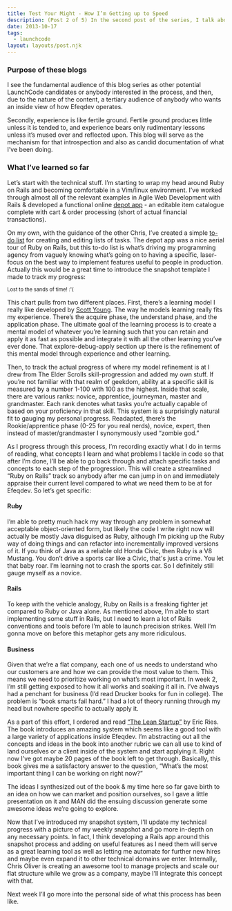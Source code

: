 ```yaml
---
title: Test Your Might - How I’m Getting up to Speed
description: (Post 2 of 5) In the second post of the series, I talk about the approach I use to tackle learning how to code in the most optimal fashion I know how. Even reading this years later, I still agree with most of what I wrote.
date: 2013-10-17
tags:
  - launchcode
layout: layouts/post.njk
---
```


### Purpose of these blogs

I see the fundamental audience of this blog series as other potential LaunchCode candidates or anybody interested in the process, and then, due to the nature of the content, a tertiary audience of anybody who wants an inside view of how Efeqdev operates.

Secondly, experience is like fertile ground. Fertile ground produces little unless it is tended to, and experience bears only rudimentary lessons unless it’s mused over and reflected upon. This blog will serve as the mechanism for that introspection and also as candid documentation of what I’ve been doing.

### What I’ve learned so far

Let’s start with the technical stuff. I’m starting to wrap my head around Ruby on Rails and becoming comfortable in a Vim/linux environment. I’ve worked through almost all of the relevant examples in Agile Web Development with Rails & developed a functional online [depot app](https://github.com/zemptime/depot "Chris Zempel") - an editable item catalogue complete with cart & order processing (short of actual financial transactions).

On my own, with the guidance of the other Chris, I’ve created a simple [to-do list](https://github.com/zemptime/todolist "Chris Zempel") for creating and editing lists of tasks. The depot app was a nice aerial tour of Ruby on Rails, but this to-do list is what’s driving my programming agency from vaguely knowing what’s going on to having a specific, laser-focus on the best way to implement features useful to people in production. Actually this would be a great time to introduce the snapshot template I made to track my progress:

<small>Lost to the sands of time! :'( </small>

This chart pulls from two different places. First, there’s a learning model I really like developed by [Scott Young](https://www.scotthyoung.com/blog/ "Scott Young"). The way he models learning really fits my experience. There’s the acquire phase, the understand phase, and the application phase. The ultimate goal of the learning process is to create a mental model of whatever you’re learning such that you can retain and apply it as fast as possible and integrate it with all the other learning you’ve ever done. That explore-debug-apply section up there is the refinement of this mental model through experience and other learning.

Then, to track the actual progress of where my model refinement is at I drew from The Elder Scrolls skill-progression and added my own stuff. If you’re not familiar with that realm of geekdom, ability at a specific skill is measured by a number 1-100 with 100 as the highest. Inside that scale, there are various ranks: novice, apprentice, journeyman, master and grandmaster. Each rank denotes what tasks you’re actually capable of based on your proficiency in that skill. This system is a surprisingly natural fit to gauging my personal progress. Readapted, there’s the Rookie/apprentice phase (0-25 for you real nerds), novice, expert, then instead of master/grandmaster I synonymously used “zombie god.”

As I progress through this process, I’m recording exactly what I do in terms of reading, what concepts I learn and what problems I tackle in code so that after I’m done, I’ll be able to go back through and attach specific tasks and concepts to each step of the progression. This will create a streamlined “Ruby on Rails” track so anybody after me can jump in on and immediately appraise their current level compared to what we need them to be at for Efeqdev. So let’s get specific:

#### Ruby

I’m able to pretty much hack my way through any problem in somewhat acceptable object-oriented form, but likely the code I write right now will actually be mostly Java disguised as Ruby, although I’m picking up the Ruby way of doing things and can refactor into incrementally improved versions of it. If you think of Java as a reliable old Honda Civic, then Ruby is a V8 Mustang. You don’t drive a sports car like a Civic, that's just a crime. You let that baby roar. I’m learning not to crash the sports car. So I definitely still gauge myself as a novice.

#### Rails

To keep with the vehicle analogy, Ruby on Rails is a freaking fighter jet compared to Ruby or Java alone. As mentioned above, I’m able to start implementing some stuff in Rails, but I need to learn a lot of Rails conventions and tools before I’m able to launch precision strikes. Well I’m gonna move on before this metaphor gets any more ridiculous.

#### Business

Given that we’re a flat company, each one of us needs to understand who our customers are and how we can provide the most value to them. This means we need to prioritize working on what’s most important. In week 2, I’m still getting exposed to how it all works and soaking it all in. I’ve always had a penchant for business (I’d read Drucker books for fun in college). The problem is “book smarts fail hard.” I had a lot of theory running through my head but nowhere specific to actually apply it.

As a part of this effort, I ordered and read [“The Lean Startup”](https://theleanstartup.com/ "The Lean Startup by Eric Ries") by Eric Ries. The book introduces an amazing system which seems like a good tool with a large variety of applications inside Efeqdev. I’m abstracting out all the concepts and ideas in the book into another rubric we can all use to kind of land ourselves or a client inside of the system and start applying it. Right now I’ve got maybe 20 pages of the book left to get through. Basically, this book gives me a satisfactory answer to the question, “What’s the most important thing I can be working on right now?”

The ideas I synthesized out of the book & my time here so far gave birth to an idea on how we can market and position ourselves, so I gave a little presentation on it and MAN did the ensuing discussion generate some awesome ideas we’re going to explore.

Now that I’ve introduced my snapshot system, I’ll update my technical progress with a picture of my weekly snapshot and go more in-depth on any necessary points. In fact, I think developing a Rails app around this snapshot process and adding on useful features as I need them will serve as a great learning tool as well as letting me automate for further new hires and maybe even expand it to other technical domains we enter. Internally, Chris Oliver is creating an awesome tool to manage projects and scale our flat structure while we grow as a company, maybe I’ll integrate this concept with that.

Next week I’ll go more into the personal side of what this process has been like.
